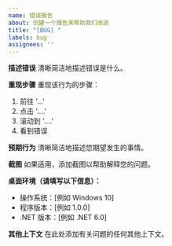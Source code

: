 ```yaml
---
name: 错误报告
about: 创建一个报告来帮助我们改进
title: "[BUG] "
labels: bug
assignees: ''
---
```


**描述错误**
清晰简洁地描述错误是什么。

**重现步骤**
重现该行为的步骤：
1. 前往 '...'
2. 点击 '....'
3. 滚动到 '....'
4. 看到错误

**预期行为**
清晰简洁地描述您期望发生的事情。

**截图**
如果适用，添加截图以帮助解释您的问题。

**桌面环境（请填写以下信息）：**
 - 操作系统：[例如 Windows 10]
 - 程序版本：[例如 1.0.0]
 - .NET 版本：[例如 .NET 6.0]

**其他上下文**
在此处添加有关问题的任何其他上下文。
